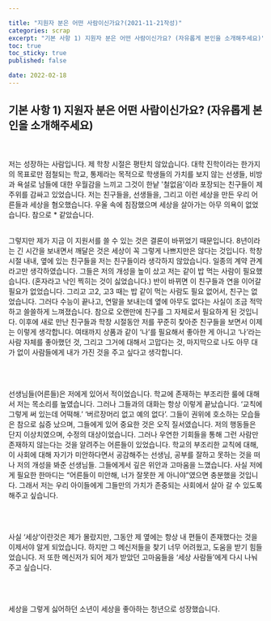 ```yaml
---

title: "지원자 분은 어떤 사람이신가요?(2021-11-21작성)"
categories: scrap
excerpt: "기본 사항 1) 지원자 분은 어떤 사람이신가요? (자유롭게 본인을 소개해주세요)"
toc: true
toc_sticky: true
published: false

date: 2022-02-18
---
```

## 기본 사항 1) 지원자 분은 어떤 사람이신가요? (자유롭게 본인을 소개해주세요)
<br>
<br>
저는 성장하는 사람입니다. 제 학창 시절은 평탄치 않았습니다. 대학 진학이라는 한가지의 목표로만 점철되는 학교, 통제라는 목적으로 학생들의 가치를 보지 않는 선생들, 비방과 욕설로 남들에 대한 우월감을 느끼고 그것이 한낱 '철없음'이라 포장되는 친구들이 제 주위를 감싸고 있었습니다. 저는 친구들을, 선생들을, 그리고 이런 세상을 만든 우리 어른들과 세상을 혐오했습니다. 우울 속에 침잠했으며 세상을 살아가는 아무 의욕이 없었습니다. 참으로 * 같았습니다.

<br>
<br>

그렇지만 제가 지금 이 지원서를 쓸 수 있는 것은 결론이 바뀌었기 때문입니다. 8년이라는 긴 시간을 보내면서 깨달은 것은 세상이 꼭 그렇게 나쁘지만은 않다는 것입니다. 학창 시절 내내, 옆에 있는 친구들을 저는 친구들이라 생각하지 않았습니다. 일종의 계약 관계라고만 생각하였습니다. 그들은 저의 개성을 높이 샀고 저는 같이 밥 먹는 사람이 필요했습니다. (혼자라고 낙인 찍히는 것이 싫었습니다.) 반이 바뀌면 이 친구들과 연을 이어갈 필요가 없었습니다. 그리고 고2, 고3 때는 밥 같이 먹는 사람도 필요 없어서, 친구는 없었습니다. 그러다 수능이 끝나고, 연말을 보내는데 옆에 아무도 없다는 사실이 조금 적막하고 쓸쓸하게 느껴졌습니다. 참으로 오랜만에 친구를 그 자체로서 필요하게 된 것입니다. 이후에 새로 만난 친구들과 학창 시절동안 저를 꾸준히 찾아준 친구들을 보면서 이제는 이렇게 생각합니다. 여태까지 상품과 같이 ‘나’를 필요해서 좋아한 게 아니고 ‘나’라는 사람 자체를 좋아했던 것, 그리고 그거에 대해서 고맙다는 것, 마지막으로 나도 아무 대가 없이 사람들에게 내가 가진 것을 주고 싶다고 생각합니다.

<br>
<br>

선생님들(어른들)은 저에게 있어서 적이었습니다. 학교에 존재하는 부조리한 룰에 대해서 저는 목소리를 높였습니다. 그러나 그들과의 대화는 항상 이렇게 끝났습니다. ‘교칙에 그렇게 써 있는데 어떡해.’ ‘버르장머리 없고 예의 없다’. 그들이 권위에 호소하는 모습들은 참으로 싫증 났으며, 그들에게 있어 중요한 것은 오직 질서였습니다. 저의 행동들은 단지 이상치였으며, 수정의 대상이었습니다. 그러나 우연한 기회들을 통해 그런 사람만 존재하지 않는다는 것을 알려주는 어른들이 있었습니다. 학교의 부조리한 교칙에 대해, 이 사회에 대해 자기가 미안하다면서 공감해주는 선생님, 공부를 잘하고 못하는 것을 떠나 저의 개성을 봐준 선생님들. 그들에게서 깊은 위안과 고마움을 느꼈습니다. 사실 저에게 필요한 한마디는 “어른들이 미안해, 너가 잘못한 게 아니야”였으면 충분했을 것입니다. 그래서 저는 우리 아이들에게 그들만의 가치가 존중되는 사회에서 살아 갈 수 있도록 해주고 싶습니다.

<br>
<br>

사실 ‘세상’이란것은 제가 몰랐지만, 그동안 제 옆에는 항상 내 편들이 존재했다는 것을 이제서야 알게 되었습니다. 하지만 그 메신저들을 찾기 너무 어려웠고, 도움을 받기 힘들었습니다. 저 또한 메신저가 되어 제가 받았던 고마움들을 ‘세상 사람들’에게 다시 나눠 주고 싶습니다.

<br>
<br>

세상을 그렇게 싫어하던 소년이 세상을 좋아하는 청년으로 성장했습니다.


